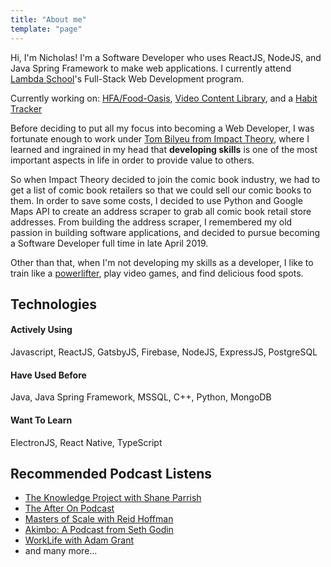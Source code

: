 ```yaml
---
title: "About me"
template: "page"
---
```


Hi, I'm Nicholas! I'm a Software Developer who uses ReactJS, NodeJS, and Java Spring Framework to make web applications. I currently attend [Lambda School](https://lambdaschool.com/)'s Full-Stack Web Development program.

Currently working on: [HFA/Food-Oasis](https://github.com/hackforla/food-oasis), [Video Content Library](https://github.com/nicholaspung/gatsbyjs-wordpress), and a [Habit Tracker](https://github.com/nicholaspung/productivity-app)

Before deciding to put all my focus into becoming a Web Developer, I was fortunate enough to work under [Tom Bilyeu from Impact Theory](https://www.youtube.com/tombilyeu), where I learned and ingrained in my head that **developing skills** is one of the most important aspects in life in order to provide value to others. 

So when Impact Theory decided to join the comic book industry, we had to get a list of comic book retailers so that we could sell our comic books to them. In order to save some costs, I decided to use Python and Google Maps API to create an address scraper to grab all comic book retail store addresses. From building the address scraper, I remembered my old passion in building software applications, and decided to pursue becoming a Software Developer full time in late April 2019.

Other than that, when I'm not developing my skills as a developer, I like to train like a [powerlifter](https://usapl.liftingdatabase.com/lifters-view?id=14900), play video games, and find delicious food spots.

## Technologies
#### Actively Using
Javascript, ReactJS, GatsbyJS, Firebase, NodeJS, ExpressJS, PostgreSQL
#### Have Used Before
Java, Java Spring Framework, MSSQL, C++, Python, MongoDB
#### Want To Learn
ElectronJS, React Native, TypeScript

## Recommended Podcast Listens

+ [The Knowledge Project with Shane Parrish](https://fs.blog/the-knowledge-project/)
+ [The After On Podcast](https://after-on.com/)
+ [Masters of Scale with Reid Hoffman](https://mastersofscale.com/)
+ [Akimbo: A Podcast from Seth Godin](https://www.akimbo.me/)
+ [WorkLife with Adam Grant](https://www.ted.com/podcasts/worklife)
+ and many more...